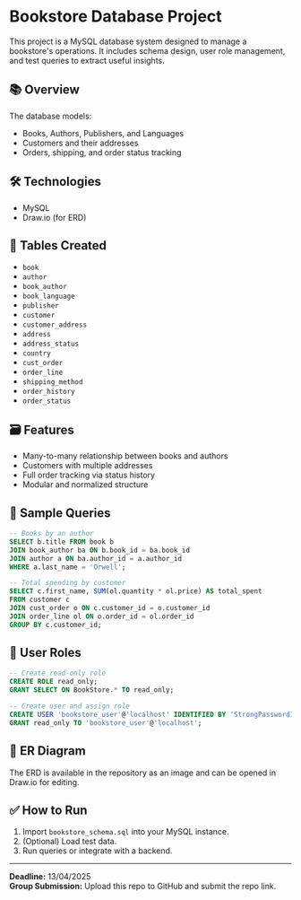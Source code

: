 
# Bookstore Database Project

This project is a MySQL database system designed to manage a bookstore's operations. It includes schema design, user role management, and test queries to extract useful insights.

## 📚 Overview

The database models:
- Books, Authors, Publishers, and Languages
- Customers and their addresses
- Orders, shipping, and order status tracking

## 🛠 Technologies
- MySQL
- Draw.io (for ERD)

## 📁 Tables Created
- `book`
- `author`
- `book_author`
- `book_language`
- `publisher`
- `customer`
- `customer_address`
- `address`
- `address_status`
- `country`
- `cust_order`
- `order_line`
- `shipping_method`
- `order_history`
- `order_status`

## 🗃 Features
- Many-to-many relationship between books and authors
- Customers with multiple addresses
- Full order tracking via status history
- Modular and normalized structure

## 🧪 Sample Queries
```sql
-- Books by an author
SELECT b.title FROM book b
JOIN book_author ba ON b.book_id = ba.book_id
JOIN author a ON ba.author_id = a.author_id
WHERE a.last_name = 'Orwell';

-- Total spending by customer
SELECT c.first_name, SUM(ol.quantity * ol.price) AS total_spent
FROM customer c
JOIN cust_order o ON c.customer_id = o.customer_id
JOIN order_line ol ON o.order_id = ol.order_id
GROUP BY c.customer_id;
```

## 👤 User Roles
```sql
-- Create read-only role
CREATE ROLE read_only;
GRANT SELECT ON BookStore.* TO read_only;

-- Create user and assign role
CREATE USER 'bookstore_user'@'localhost' IDENTIFIED BY 'StrongPassword123';
GRANT read_only TO 'bookstore_user'@'localhost';
```

## 🧩 ER Diagram
The ERD is available in the repository as an image and can be opened in Draw.io for editing.

## ✅ How to Run
1. Import `bookstore_schema.sql` into your MySQL instance.
2. (Optional) Load test data.
3. Run queries or integrate with a backend.

---

**Deadline:** 13/04/2025  
**Group Submission:** Upload this repo to GitHub and submit the repo link.
